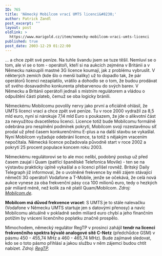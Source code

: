 ```yaml
---
ID: 765
title: 'Německý Mobilcom vrací UMTS licenci&#8230;'
author: Patrick Zandl
post_excerpt: ""
layout: post
oldlink: >
  https://www.marigold.cz/item/nemecky-mobilcom-vraci-umts-licenci
published: true
post_date: 2003-12-29 01:22:00
---
```

<p>
... a chce zpět své peníze. Na tuhle švandu jsem se tuze těšil. Nemluví se o tom, ale ví se o tom - operátoři, kteří si na aukcích zejména v Británii a v Německu nakoupili mastné 3G licence koumají, jak z problému vybruslit. V některých zemích (kde šlo o menší balíky) už to dopadlo tak, že pár operátorů licenci nezaplatilo, vrátilo a dohodlo se o tom, že budou prodávat síť svého dosavadního konkurenta přebarvenou do svých barev. V Německu a Británii operátoři jednali s místním regulátorem a vládou o odpuštění části plateb, čemuž se oba logicky bránili. </p>

<p>
Německému Mobilcomu povolily nervy jako první a oficiálně ohlásil, že UMTS licenci vrací a chce zpět své peníze. Tu v roce 2000 vydražil za 8,5 mld euro, nyní si nárokuje 7,14 mld Euro s poukazem, že jde o alikvotní část za nevyužitou dvacetiletou licenci. Licence totiž bude Mobilcomu formálně odebrána pro nesplnění podmínek pokrytí, Mobilcom svoji rozestavěnou síť prodal už před časem konkurenčnímu E-plus a na další stavbu se vykašlal. Nyní Mobilcom vyžaduje odebrání licence, ta totiž s nějakým vracením nepočítala. Německá licence požadovala původně start v roce 2002 a pokrytí 25 procent populace koncem roku 2003.</p>

<p>
Německému regulátorovi se to ale moc nelíbí, podobný postup už před časem zaujal i Quam (patřící španělské Telefonica Movile) - ten se na výstavbu prakticky úplně vykašlal a o licenci přišel rovněž. Britský Daily Telegraph již informoval, že o uvolněné frekvence by měli zájem stávající němečtí 3G operátoři Vodafone a T-Mobile, jenže se očekává, že celá nová aukce vynese za oba frekvenční pásy cca 100 milionů euro, tedy o hezkých pár miliard méně, než kolik za ně platil Quam/Mobilcom. <EM>Zdroj: </EM><A href="http://www.mobilcom.de/p_pm_presse_2250.html?shop_id=&amp;vp_nummer=&amp;w_code=" target=_blank><EM>Mobilcom.de</EM></A><EM>.</EM></p>

<p>
<STRONG>Mobilcom má důvod frekvence vracet</STRONG>: S UMTS je to stále nalevačku (Vodafone v Německu UMTS startuje jen s datovými přenosy)&#160;a navíc Mobilcomu aktuálně v pokladně sedm miliard euro chybí a jeho finančním potížím by vrácení licenčního poplatku značně prospělo.</p>

<p>
Mimochodem, německý regulátor RegTP v prosinci zahájil <STRONG>tendr na licenci frekvenčního spektra bývalé analogové sítě C-Netz</STRONG> (předchůdce GSM) v pásmu 450 - 455,74 MHz a 460 - 465,74 MHz). Bude zajímavé sledovat, kdo se o toto pásmo přihlásí a jakou službu v něm zájemci budou chtít nabízet. <EM>Zdroj: </EM><A href="http://www.regtp.de/aktuelles/start/fs_03.html" target=_blank><EM>RegTP</EM></A><EM>.</EM></p>
